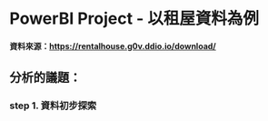 # PowerBI  Project - 以租屋資料為例
#### 資料來源：https://rentalhouse.g0v.ddio.io/download/
## 分析的議題：
### step 1. 資料初步探索

